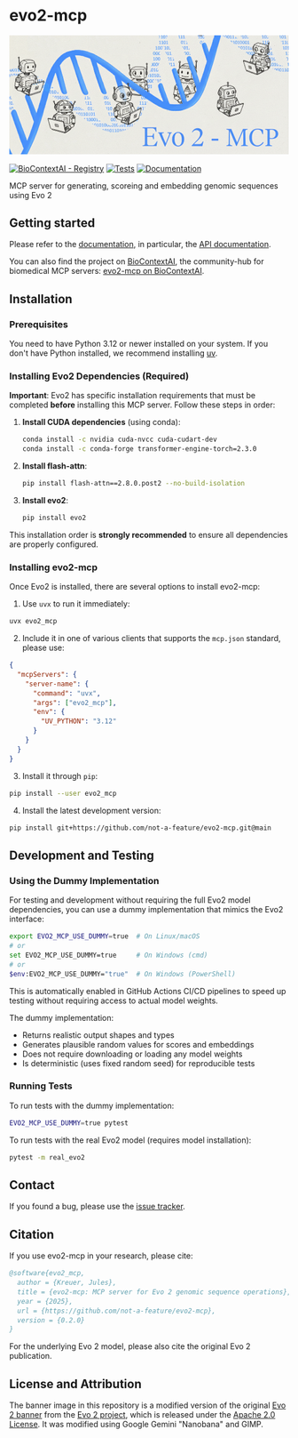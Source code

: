 # evo2-mcp

![evo2-mcp banner](https://raw.githubusercontent.com/not-a-feature/evo2-mcp/main/docs/_static/evo2-mcp.png)

[![BioContextAI - Registry](https://img.shields.io/badge/Registry-package?style=flat&label=BioContextAI&labelColor=%23fff&color=%233555a1&link=https%3A%2F%2Fbiocontext.ai%2Fregistry)](https://biocontext.ai/registry/not-a-feature/evo2-mcp)
[![Tests][badge-tests]][tests]
[![Documentation][badge-docs]][documentation]

[badge-tests]: https://img.shields.io/github/actions/workflow/status/not-a-feature/evo2-mcp/test.yaml?branch=main
[badge-docs]: https://img.shields.io/readthedocs/evo2-mcp

MCP server for generating, scoreing and embedding genomic sequences using Evo 2

## Getting started

Please refer to the [documentation][],
in particular, the [API documentation][].

You can also find the project on [BioContextAI](https://biocontext.ai), the community-hub for biomedical MCP servers: [evo2-mcp on BioContextAI](https://biocontext.ai/registry/not-a-feature/evo2-mcp).

## Installation

### Prerequisites

You need to have Python 3.12 or newer installed on your system.
If you don't have Python installed, we recommend installing [uv][].

### Installing Evo2 Dependencies (Required)

**Important**: Evo2 has specific installation requirements that must be completed **before** installing this MCP server. Follow these steps in order:

1. **Install CUDA dependencies** (using conda):
   ```bash
   conda install -c nvidia cuda-nvcc cuda-cudart-dev
   conda install -c conda-forge transformer-engine-torch=2.3.0
   ```

2. **Install flash-attn**:
   ```bash
   pip install flash-attn==2.8.0.post2 --no-build-isolation
   ```

3. **Install evo2**:
   ```bash
   pip install evo2
   ```

This installation order is **strongly recommended** to ensure all dependencies are properly configured.

### Installing evo2-mcp

Once Evo2 is installed, there are several options to install evo2-mcp:

1. Use `uvx` to run it immediately:

```bash
uvx evo2_mcp
```

2. Include it in one of various clients that supports the `mcp.json` standard, please use:

```json
{
  "mcpServers": {
    "server-name": {
      "command": "uvx",
      "args": ["evo2_mcp"],
      "env": {
        "UV_PYTHON": "3.12"
      }
    }
  }
}
```

3. Install it through `pip`:

```bash
pip install --user evo2_mcp
```

4. Install the latest development version:

```bash
pip install git+https://github.com/not-a-feature/evo2-mcp.git@main
```

## Development and Testing

### Using the Dummy Implementation

For testing and development without requiring the full Evo2 model dependencies, you can use a dummy implementation that mimics the Evo2 interface:

```bash
export EVO2_MCP_USE_DUMMY=true  # On Linux/macOS
# or
set EVO2_MCP_USE_DUMMY=true     # On Windows (cmd)
# or
$env:EVO2_MCP_USE_DUMMY="true"  # On Windows (PowerShell)
```

This is automatically enabled in GitHub Actions CI/CD pipelines to speed up testing without requiring access to actual model weights.

The dummy implementation:
- Returns realistic output shapes and types
- Generates plausible random values for scores and embeddings
- Does not require downloading or loading any model weights
- Is deterministic (uses fixed random seed) for reproducible tests

### Running Tests

To run tests with the dummy implementation:

```bash
EVO2_MCP_USE_DUMMY=true pytest
```

To run tests with the real Evo2 model (requires model installation):

```bash
pytest -m real_evo2
```

## Contact

If you found a bug, please use the [issue tracker][].

## Citation

If you use evo2-mcp in your research, please cite:

```bibtex
@software{evo2_mcp,
  author = {Kreuer, Jules},
  title = {evo2-mcp: MCP server for Evo 2 genomic sequence operations},
  year = {2025},
  url = {https://github.com/not-a-feature/evo2-mcp},
  version = {0.2.0}
}
```

For the underlying Evo 2 model, please also cite the original Evo 2 publication.

## License and Attribution

The banner image in this repository is a modified version of the original [Evo 2 banner](https://github.com/ArcInstitute/evo2/blob/main/evo2.jpg) from the [Evo 2 project](https://github.com/ArcInstitute/evo2), which is released under the [Apache 2.0 License](https://www.apache.org/licenses/LICENSE-2.0). It was modified using Google Gemini "Nanobana" and GIMP.

[uv]: https://github.com/astral-sh/uv
[issue tracker]: https://github.com/not-a-feature/evo2-mcp/issues
[tests]: https://github.com/not-a-feature/evo2-mcp/actions/workflows/test.yaml
[documentation]: https://evo2-mcp.readthedocs.io
[changelog]: https://evo2-mcp.readthedocs.io/en/latest/changelog.html
[api documentation]: https://evo2-mcp.readthedocs.io/en/latest/autoapi/evo2_mcp/index.html
[pypi]: https://pypi.org/project/evo2-mcp
